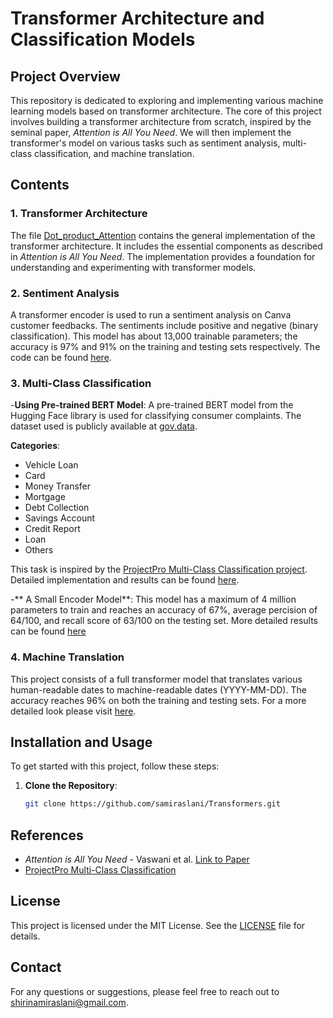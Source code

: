 # Transformer Architecture and Classification Models

## Project Overview

This repository is dedicated to exploring and implementing various machine learning models based on transformer architecture. The core of this project involves building a transformer architecture from scratch, inspired by the seminal paper, *Attention is All You Need*. We will then implement the transformer's model on various tasks such as sentiment analysis, multi-class classification, and machine translation. 

## Contents

### 1. Transformer Architecture

The file [Dot_product_Attention](Dot_product_Attention.ipynb/) contains the general implementation of the transformer architecture. It includes the essential components as described in *Attention is All You Need*. The implementation provides a foundation for understanding and experimenting with transformer models.

### 2. Sentiment Analysis
A transformer encoder is used to run a sentiment analysis on Canva customer feedbacks. The sentiments include positive and negative (binary classification). This model has about 13,000 trainable parameters; the accuracy is 97% and 91% on the training and testing sets respectively. The code can be found [here](Sentiment-DotAtten.ipynb/).

### 3. Multi-Class Classification 

-**Using Pre-trained BERT Model**: A pre-trained BERT model from the Hugging Face library is used for classifying consumer complaints. The dataset used is publicly available at [gov.data](https://catalog.data.gov/dataset/consumer-complaint-database).

  **Categories**:
  - Vehicle Loan
  - Card
  - Money Transfer
  - Mortgage
  - Debt Collection
  - Savings Account
  - Credit Report
  - Loan
  - Others

  This task is inspired by the [ProjectPro Multi-Class Classification project](https://www.projectpro.io/project-use-case/nlp-project-for-multi-class-text-classification-using-bert). Detailed implementation and results can be found [here](bert.ipynb/).

  -** A Small Encoder Model**: This model has a maximum of 4 million parameters to train and reaches an accuracy of 67%, average percision of 64/100, and recall score of 63/100 on the testing set. More detailed results can be found [here](complaints+attention_encoder.ipynb/)

  ### 4. Machine Translation
  This project consists of a full transformer model that translates various human-readable dates to machine-readable dates (YYYY-MM-DD). The accuracy reaches 96% on both the training and testing sets. For a more detailed look please visit [here](Dot_machine_translation.ipynb/). 

## Installation and Usage

To get started with this project, follow these steps:

1. **Clone the Repository**:

   ```bash
   git clone https://github.com/samiraslani/Transformers.git

## References

- *Attention is All You Need* - Vaswani et al. [Link to Paper](https://arxiv.org/abs/1706.03762)
- [ProjectPro Multi-Class Classification](https://www.projectpro.io/project-use-case/nlp-project-for-multi-class-text-classification-using-bert)

## License

This project is licensed under the MIT License. See the [LICENSE](https://opensource.org/license/mit) file for details.

## Contact

For any questions or suggestions, please feel free to reach out to [shirinamiraslani@gmail.com](mailto:shirinamiraslani@gmail.com).
